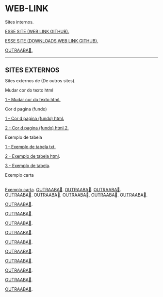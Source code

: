 # WEB-LINK



Sites internos.


<!------------------------------------------------------>
<!------------------------------------------------------>
<a href="https://github.com/santos246/WEB-LINK
" target="_blank">ESSE SITE (WEB LINK GITHUB).</a>
<!------------------------------------------------------>
<a href="https://github.com/santos246/WEB-LINK/archive/refs/heads/main.zip" target="_blank">ESSE SITE (DOWNLOADS WEB LINK GITHUB).</a>
<!------------------------------------------------------>
<a href="LINK🔴" target="_blank">OUTRAABA🔴.</a>
<!------------------------------------------------------>



<HR/>

<h1 style="font-size:150%">SITES EXTERNOS</h1>
Sites externos de (De outros sites).
<br/>

<!------------------------------------------------------>
Mudar cor do texto html<br/>

<a href="https://www.gsigma.ufsc.br/~popov/aulas/bd1/progweb/basicow95/fontes.html" target="_blank">1 - Mudar cor do texto html.</a>
<!------------------------------------------------------>
Cor d pagina (fundo)<br/>

<a href="https://www.htmlprogressivo.net/2013/08/bgcolor-Como-mudar-a-cor-de-fundo-de-um-site-A-tabela-de-cores.html" target="_blank">1 - Cor d pagina (fundo) html.</a>
<!------------------------------------------------------>
<a href="https://pt.wikihow.com/Configurar-Cores-de-Fundo-em-HTML" target="_blank">2 - Cor d pagina (fundo) html 2.</a>
<!------------------------------------------------------>
Exemplo de tabela<br/>

<a href="TABELA.txt" target="_blank">1 - Exemplo de tabela txt.</a>
<!------------------------------------------------------>
<a href="TABELA.html" target="_blank">2 - Exemplo de tabela html</a>.
<!------------------------------------------------------>
<a href="https://raw.githubusercontent.com/santos246/WEB-LINK/main/TABELA.html" target="_blank">3 - Exemplo de tabela</a>.
<!------------------------------------------------------>
Exemplo carta

<br/>
<a href="Exemplo carta" target="_blank">Exemplo carta</a>.
<!------------------------------------------------------>
<a href="LINK🔴" target="_blank">OUTRAABA🔴</a>.
<!------------------------------------------------------>
<a href="LINK🔴" target="_blank">OUTRAABA🔴</a>.
<!------------------------------------------------------>
<a href="LINK🔴" target="_blank">OUTRAABA🔴</a>.
<!------------------------------------------------------>


<br/>
<a href="LINK🔴" target="_blank">OUTRAABA🔴</a>.
<!------------------------------------------------------>
<a href="LINK🔴" target="_blank">OUTRAABA🔴</a>.
<!------------------------------------------------------>
<a href="LINK🔴" target="_blank">OUTRAABA🔴</a>.
<!------------------------------------------------------>
<a href="LINK🔴" target="_blank">OUTRAABA🔴</a>.
<!------------------------------------------------------>
<a href="LINK🔴" target="_blank">OUTRAABA🔴</a>.
<!------------------------------------------------------>










<!------------------------------------------------------>
<a href="LINK🔴" target="_blank">OUTRAABA🔴</a>.
<!------------------------------------------------------>
<a href="LINK🔴" target="_blank">OUTRAABA🔴</a>.
<!------------------------------------------------------>
<a href="LINK🔴" target="_blank">OUTRAABA🔴</a>.
<!------------------------------------------------------>
<a href="LINK🔴" target="_blank">OUTRAABA🔴</a>.
<!------------------------------------------------------>
<a href="LINK🔴" target="_blank">OUTRAABA🔴</a>.
<!------------------------------------------------------>
<a href="LINK🔴" target="_blank">OUTRAABA🔴</a>.
<!------------------------------------------------------>
<a href="LINK🔴" target="_blank">OUTRAABA🔴</a>.
<!------------------------------------------------------>
<a href="LINK🔴" target="_blank">OUTRAABA🔴</a>.
<!------------------------------------------------------>
<a href="LINK🔴" target="_blank">OUTRAABA🔴</a>.
<!------------------------------------------------------>
<a href="LINK🔴" target="_blank">OUTRAABA🔴</a>.
<!------------------------------------------------------>

































